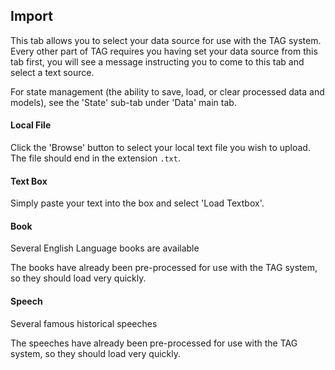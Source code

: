 ## Import

This tab allows you to select your data source for use with the TAG
system.  Every other part of TAG requires you having set your data
source from this tab first, you will see a message instructing you
to come to this tab and select a text source.

For state management (the ability to save, load, or clear processed
data and models), see the 'State' sub-tab under 'Data' main tab.



#### Local File

Click the 'Browse' button to select your local text file you wish to
upload.  The file should end in the extension `.txt`.



#### Text Box

Simply paste your text into the box and select 'Load Textbox'.



#### Book

Several English Language books are available

The books have already been pre-processed for use with the TAG
system, so they should load very quickly.



#### Speech

Several famous historical speeches 

The speeches have already been pre-processed for use with the TAG
system, so they should load very quickly.

